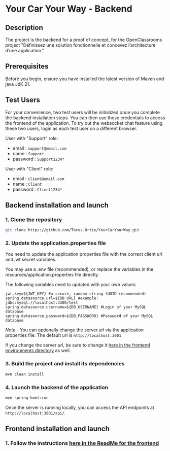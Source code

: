 # Your Car Your Way - Backend

## Description
The project is the backend for a proof of concept, for the OpenClassrooms project "Définissez une solution fonctionnelle et concevez l’architecture d’une application."

## Prerequisites
Before you begin, ensure you have installed the latest version of Maven and java JdK 21.

## Test Users

For your convenience, two test users will be initialized once you complete the backend installation steps. 
You can then use these credentials to access the frontend of the application.
To try out the websocket chat feature using these two users, login as each test user on a different browser.

  User with "Support" role:
  - email : `support@email.com`
  - name : `Support`
  - password : `Support1234*`
  
  User with "Client" role:
  - email : `client@email.com`
  - name : `Client`
  - password : `Client1234*`

## Backend installation and launch

### 1. Clone the repository

  ```bash
  git clone https://github.com/Torus-Ortie/YourCarYourWay.git
  ```

### 2. Update the application.properties file

  You need to update the application properties file with the correct client url and jwt secret variables.

  You may use a .env file (recommended), or replace the variables in the resources/application.properties file directly.
  
  The following variables need to updated with your own values:
  
  ```properties
  jwt.key=${JWT_KEY} #a secure, random string (UUID recommended)
  spring.datasource.url=${DB_URL} #example: jdbc:mysql://localhost:3306/test
  spring.datasource.username=${DB_USERNAME} #Login of your MySQL database
  spring.datasource.password=${DB_PASSWORD} #Password of your MySQL database
  ```

  *Note* - You can optionally change the server.url via the application properties file. The default url is `http://localhost:3001`
  
  If you change the server url, be sure to change it [here in the frontend environments directory](https://github.com/Torus-Ortie/YourCarYourWay/tree/main/front/src/environments) as well.

### 3. Build the project and install its dependencies

  ```bash
  mvn clean install
  ```

### 4. Launch the backend of the application

  ```bash
  mvn spring-boot:run
  ```

Once the server is running locally, you can access the API endpoints at `http://localhost:3001/api/`.


## Frontend installation and launch

### 1. Follow the instructions [here in the ReadMe for the frontend](https://github.com/Torus-Ortie/YourCarYourWay/tree/main/front/README.md)
